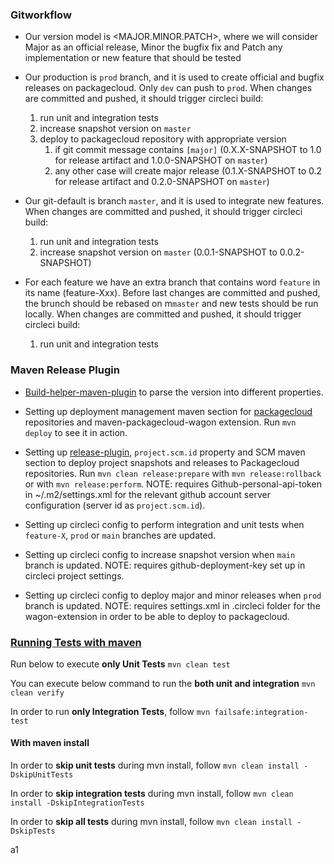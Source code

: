 ### Gitworkflow

- Our version model is <MAJOR.MINOR.PATCH>, where we will consider Major as an official release, Minor the bugfix fix
  and Patch any implementation or new feature that should be tested

- Our production is `prod` branch, and it is used to create official and bugfix releases on packagecloud. Only `dev` can
  push to `prod`. When changes are committed and pushed, it should trigger circleci build:

    1. run unit and integration tests
    2. increase snapshot version on `master`
    3. deploy to packagecloud repository with appropriate version
        1. if git commit message contains `[major]` (0.X.X-SNAPSHOT to 1.0 for release artifact and 1.0.0-SNAPSHOT
           on `master`)
        2. any other case will create major release (0.1.X-SNAPSHOT to 0.2 for release artifact and 0.2.0-SNAPSHOT
           on `master`)

- Our git-default is branch `master`, and it is used to integrate new features. When changes are committed and pushed,
  it should trigger circleci build:

    1. run unit and integration tests
    2. increase snapshot version on `master` (0.0.1-SNAPSHOT to 0.0.2-SNAPSHOT)

- For each feature we have an extra branch that contains word `feature` in its name (feature-Xxx). Before last changes
  are committed and pushed, the brunch should be rebased on m`master` and new tests should be run locally. When changes
  are committed and pushed, it should trigger circleci build:

    1. run unit and integration tests

### Maven Release Plugin

- [Build-helper-maven-plugin](https://www.mojohaus.org/build-helper-maven-plugin/index.html) to parse the version into
  different properties.

- Setting up deployment management maven section for [packagecloud](https://packagecloud.io/nikakar) repositories and
  maven-packagecloud-wagon extension. Run `mvn deploy` to see it in action.

- Setting up [release-plugin](https://maven.apache.org/maven-release/maven-release-plugin/index.html), `project.scm.id`
  property and SCM maven section to deploy project snapshots and releases to Packagecloud repositories.
  Run `mvn clean release:prepare` with `mvn release:rollback` or with `mvn release:perform`. NOTE: requires
  Github-personal-api-token in ~/.m2/settings.xml for the relevant github account server configuration (server id
  as `project.scm.id`).

- Setting up circleci config to perform integration and unit tests when `feature-X`, `prod` or `main` branches are
  updated.

- Setting up circleci config to increase snapshot version when `main` branch is updated. NOTE: requires
  github-deployment-key set up in circleci project settings.

- Setting up circleci config to deploy major and minor releases when `prod` branch is updated. NOTE: requires
  settings.xml in .circleci folder for the wagon-extension in order to be able to deploy to packagecloud.

### [Running Tests with maven](https://stackoverflow.com/questions/1399240/how-do-i-get-my-maven-integration-tests-to-run)

Run below to execute **only Unit Tests** `mvn clean test`

You can execute below command to run the **both unit and integration** `mvn clean verify`

In order to run **only Integration Tests**, follow `mvn failsafe:integration-test`

#### With maven install

In order to **skip unit tests** during mvn install, follow `mvn clean install -DskipUnitTests`

In order to **skip integration tests** during mvn install, follow `mvn clean install -DskipIntegrationTests`

In order to **skip all tests** during mvn install, follow `mvn clean install -DskipTests`

a1
